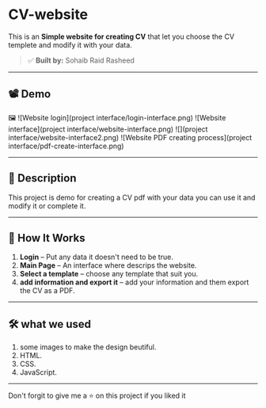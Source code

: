 # CV-website

This is an **Simple website for creating CV** that let you choose the CV templete and modify it with your data.

> ✅ **Built by:** Sohaib Raid Rasheed

---

## 📽️ Demo

🖼️ ![Website login](project interface/login-interface.png)
![Website interface](project interface/website-interface.png)
![](project interface/website-interface2.png)
![Website PDF creating process](project interface/pdf-create-interface.png)


---

## 📖 Description

This project is demo for creating a CV pdf with your data you can use it and modify it or complete it.

---

## 🧰 How It Works

1. **Login** – Put any data it doesn't need to be true.
2. **Main Page** – An interface where descrips the website.
3. **Select a template** – choose any template that suit you.
4. **add information and export it** – add your information and them export the CV as a PDF.

---

## 🛠️ what we used

1. some images to make the design beutiful.
2. HTML.
3. CSS.
4. JavaScript.

---

Don't forgit to give me a ⭐ on this project if you liked it

